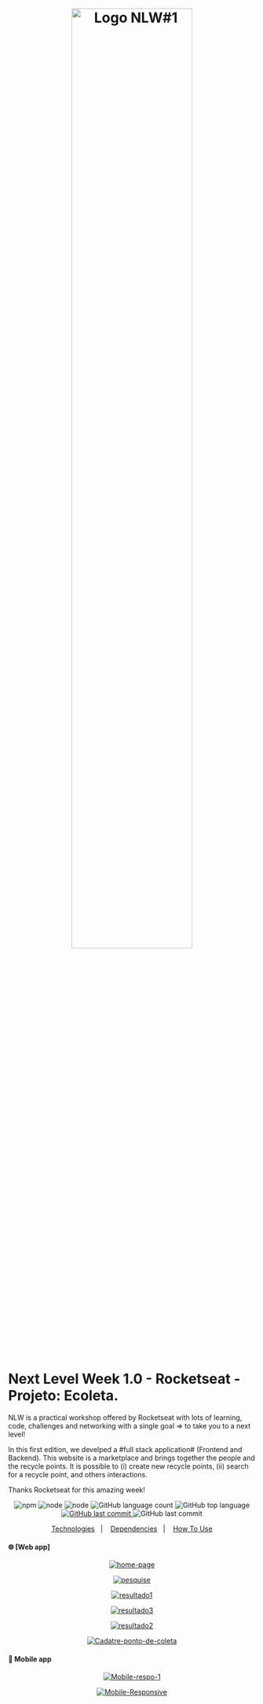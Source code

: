 <h1 align="center">
    <img style="width:70%" alt="Logo NLW#1" src="https://i.ibb.co/fM1cmy8/path899.png" />
    <br>
</h1>

# Next Level Week 1.0 - Rocketseat - Projeto: Ecoleta.

NLW is a practical workshop offered by Rocketseat with lots of learning, code, challenges and networking with a single goal => to take you to a next level!

In this first edition, we develped a #full stack application# (Frontend and Backend). This website is a marketplace and brings together the people and the recycle points. It is possible to (i) create new recycle points, (ii) search for a recycle point, and others interactions.

Thanks Rocketseat for this amazing week!

<p align="center">
    <img alt="npm" src="https://img.shields.io/npm/v/npm?color=%23FF0000">
    <img alt="node" src="https://img.shields.io/badge/node-v12.18.0-brightgreen" />
    <img alt="node" src="https://img.shields.io/badge/expo-v3.21.5-lightgrey" />
    <img alt="GitHub language count" src="https://img.shields.io/github/languages/count/taironedias/next-level-week" />
    <img alt="GitHub top language" src="https://img.shields.io/github/languages/top/taironedias/next-level-week" />
    <a target="_blank" href="https://wakatime.com/projects/next-level-week?start=2020-05-31&end=2020-06-06">
        <img alt="GitHub last commit" src="https://img.shields.io/badge/development%20time-13%20hrs%2053%20mins-orange" />
    </a>
    <img alt="GitHub last commit" src="https://img.shields.io/github/last-commit/taironedias/next-level-week" />
</p>

<p align="center">
  <a href="#rocket-technologies">Technologies</a>&nbsp;&nbsp;&nbsp;|&nbsp;&nbsp;&nbsp;
  <a href="#bookmark_tabs-dependencies">Dependencies</a>&nbsp;&nbsp;&nbsp;|&nbsp;&nbsp;&nbsp;
  <a href="#information_source-how-to-use">How To Use</a>
</p>

#### :globe_with_meridians: [Web app]
<p align="center">
    <a href="https://ibb.co/8YgFSnc"><img src="https://i.ibb.co/9ZHRCmt/home-page.png" alt="home-page" border="0"></a>
</p>
<p align="center">
    <a href="https://ibb.co/wRrD7MQ"><img src="https://i.ibb.co/ZV1ySWg/pesquise.png" alt="pesquise" border="0"></a>
</p> 
<p align="center">
    <a href="https://ibb.co/KNd02KR"><img src="https://i.ibb.co/SQbstfW/resultado1.png" alt="resultado1" border="0"></a>
</p> 
<p align="center">
    <a href="https://ibb.co/JK5RRN8"><img src="https://i.ibb.co/ZVW663v/resultado3.png" alt="resultado3" border="0"></a>
</p> 
<p align="center">
    <a href="https://ibb.co/K9GNQyc"><img src="https://i.ibb.co/sFP5D3p/resultado2.png" alt="resultado2" border="0"></a>
</p> 
<p align="center">
    <a href="https://ibb.co/jwwYThC"><img src="https://i.ibb.co/rpphmkB/Cadatre-ponto-de-coleta.png" alt="Cadatre-ponto-de-coleta" border="0"></a>
</p> 

#### :iphone: Mobile app

<p align="center">
    <a href="https://ibb.co/9qnWgpy"><img src="https://i.ibb.co/P5xgjr1/Mobile-respo-1.png" alt="Mobile-respo-1" border="0"></a>
</p> 

<p align="center">
    <a href="https://ibb.co/zshJdcL"><img src="https://i.ibb.co/b1gJthy/Mobile-Responsive.png" alt="Mobile-Responsive" border="0"></a>
</p> 


